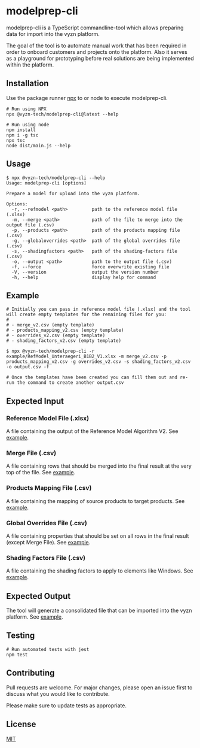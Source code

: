 # modelprep-cli

modelprep-cli is a TypeScript commandline-tool which allows preparing data for import into the vyzn platform.

The goal of the tool is to automate manual work that has been required in order to onboard customers and projects onto the platform. Also it serves as a playground for prototyping before real solutions are being implemented within the platform.

## Installation

Use the package runner [npx](https://github.com/npm/npm/releases/tag/v5.2.0) to or node to execute modelprep-cli.

```
# Run using NPX
npx @vyzn-tech/modelprep-cli@latest --help 

# Run using node
npm install
npm i -g tsc
npx tsc
node dist/main.js --help
```

## Usage

```
$ npx @vyzn-tech/modelprep-cli --help
Usage: modelprep-cli [options]

Prepare a model for upload into the vyzn platform.

Options:
  -r, --refmodel <path>         path to the reference model file (.xlsx)
  -m, --merge <path>            path of the file to merge into the output file (.csv)
  -p, --products <path>         path of the products mapping file (.csv)
  -g, --globaloverrides <path>  path of the global overrides file (.csv)
  -s, --shadingfactors <path>   path of the shading-factors file (.csv)
  -o, --output <path>           path to the output file (.csv)
  -f, --force                   force overwrite existing file
  -V, --version                 output the version number
  -h, --help                    display help for command
```
## Example

```
# Initially you can pass in reference model file (.xlsx) and the tool will create empty templates for the remaining files for you:
#
# - merge_v2.csv (empty template)
# - products_mapping_v2.csv (empty template)
# - overrides_v2.csv (empty template)
# - shading_factors_v2.csv (empty template)

$ npx @vyzn-tech/modelprep-cli -r example/RefModel_Unteraegeri_B1B2_V1.xlsx -m merge_v2.csv -p products_mapping_v2.csv -g overrides_v2.csv -s shading_factors_v2.csv -o output.csv -f

# Once the templates have been created you can fill them out and re-run the command to create another output.csv

```

## Expected Input

### Reference Model File (.xlsx)

A file containing the output of the Reference Model Algorithm V2. See [example](example/RefModel_Unteraegeri_B1B2_V1.xlsx).

### Merge File (.csv)

A file containing rows that should be merged into the final result at the very top of the file. See [example](example/merge.csv).

### Products Mapping File (.csv)

A file containing the mapping of source products to target products. See [example](example/products_mapping.csv).

### Global Overrides File (.csv)

A file containing properties that should be set on all rows in the final result (except Merge File). See [example](example/overrides.csv).

### Shading Factors File (.csv)

A file containing the shading factors to apply to elements like Windows. See [example](example/shading_factors.csv).

## Expected Output

The tool will generate a consolidated file that can be imported into the vyzn platform. See [example](test_assets/output.csv).

## Testing

```
# Run automated tests with jest
npm test
```

## Contributing
Pull requests are welcome. For major changes, please open an issue first to discuss what you would like to contribute.

Please make sure to update tests as appropriate.

## License
[MIT](https://choosealicense.com/licenses/mit/)
